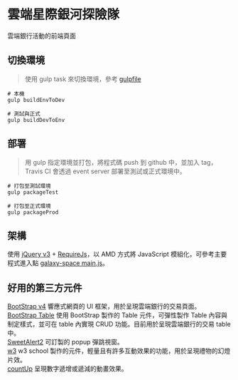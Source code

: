# 雲端星際銀河探險隊
雲端銀行活動的前端頁面

## 切換環境
> 使用 gulp task 來切換環境，參考 [gulpfile](gulpfile.js)

```shell
# 本機
gulp buildEnvToDev

# 測試與正式
gulp buildDevToEnv
```

## 部署
> 用 gulp 指定環境並打包，將程式碼 push 到 github 中，並加入 tag，Travis CI 會透過 event server 部署至測試或正式環境中。

```shell
# 打包至測試環境
gulp packageTest

# 打包至正式環境
gulp packageProd
```

## 架構
使用 [jQuery v3](https://sweetalert2.github.io) + [RequireJs](http://requirejs.org/)，以 AMD 方式將 JavaScript 模組化，可參考主要程式進入點 [galaxy-space main.js](src/js/galaxy-space/main.js)。

## 好用的第三方元件
[BootStrap v4](https://getbootstrap.com) 響應式網頁的 UI 框架，用於呈現雲端銀行的交易頁面。    
[BootStrap Table](http://bootstrap-table.wenzhixin.net.cn) 使用 BootStrap 製作的 Table 元件，可彈性製作 Table 內容與制定樣式，並可在 table 內實現 CRUD 功能。目前用於呈現雲端銀行的交易 table 中。    
[SweetAlert2](https://sweetalert2.github.io) 可訂製的 popup 彈跳視窗。    
[w3](http://webdevable.com/w3schools/w3js/default.html) w3 school 製作的元件，輕量且有許多互動效果的功能，用於呈現禮物的幻燈片效。    
[countUp](https://inorganik.github.io/countUp.js/) 呈現數字遞增或遞減的動畫效果。
